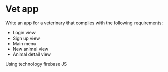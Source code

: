 # Vet app
Write an app for a veterinary that complies with the following requirements: 
* Login view
* Sign up view
* Main menu
* New animal view
* Animal detail view

Using technology firebase JS

